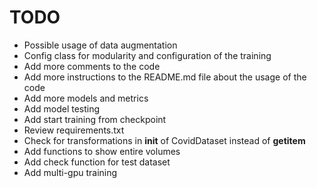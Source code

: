 # TODO
- Possible usage of data augmentation
- Config class for modularity and configuration of the training
- Add more comments to the code
- Add more instructions to the README.md file about the usage of the code
- Add more models and metrics
- Add model testing
- Add start training from checkpoint
- Review requirements.txt
- Check for transformations in __init__ of CovidDataset instead of __getitem__
- Add functions to show entire volumes
- Add check function for test dataset
- Add multi-gpu training